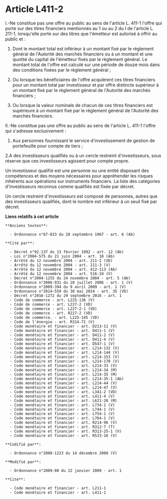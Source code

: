 # Article L411-2

I.-Ne constitue pas une offre au public au sens de l'article L. 411-1 l'offre qui porte sur des titres financiers mentionnés
au 1 ou au 2 du I de l'article L. 211-1, lorsqu'elle porte sur des titres que l'émetteur est autorisé à offrir au public
et : 

1. Dont le montant total est inférieur à un montant fixé par le règlement général de l'Autorité des marchés financiers ou à
un montant et une quotité du capital de l'émetteur fixés par le règlement général. Le montant total de l'offre est calculé
sur une période de douze mois dans des conditions fixées par le règlement général ; 

2. Ou lorsque les bénéficiaires de l'offre acquièrent ces titres financiers pour un montant total par investisseur et par
offre distincte supérieur à un montant fixé par le règlement général de l'Autorité des marchés financiers ; 

3. Ou lorsque la valeur nominale de chacun de ces titres financiers est supérieure à un montant fixé par le règlement général
de l'Autorité des marchés financiers. 

II.-Ne constitue pas une offre au public au sens de l'article L. 411-1 l'offre qui s'adresse exclusivement : 

1. Aux personnes fournissant le service d'investissement de gestion de portefeuille pour compte de tiers ; 

2.A des investisseurs qualifiés ou à un cercle restreint d'investisseurs, sous réserve que ces investisseurs agissent pour
compte propre. 

Un investisseur qualifié est une personne ou une entité disposant des compétences et des moyens nécessaires pour appréhender
les risques inhérents aux opérations sur instruments financiers. La liste des catégories d'investisseurs reconnus comme
qualifiés est fixée par décret. 

Un cercle restreint d'investisseurs est composé de personnes, autres que des investisseurs qualifiés, dont le nombre est
inférieur à un seuil fixé par décret.

**Liens relatifs à cet article**

	**Anciens textes**:

	  - Ordonnance n°67-833 du 28 septembre 1967 - art. 6 (Ab)

	**Cité par**:

	  - Décret n°92-137 du 13 février 1992 - art. 12 (Ab)
	  - Loi n°2004-575 du 21 juin 2004 - art. 18 (Ab)
	  - Arrêté du 12 novembre 2004 - art. 211-2 (VD)
	  - Arrêté du 12 novembre 2004 - art. 211-3 (V)
	  - Arrêté du 12 novembre 2004 - art. 412-113 (Ab)
	  - Arrêté du 12 novembre 2004 - art. 516-19 (V)
	  - Décret n°2004-1255 du 24 novembre 2004 - art. 5 (Ab)
	  - Ordonnance n°2006-931 du 28 juillet 2006 - art. 1 (V)
	  - Ordonnance n°2009-394 du 9 avril 2009 - art. 1 (V)
	  - Ordonnance n°2014-559 du 30 mai 2014 - art. 35 (VD)
	  - Décret n°2016-1272 du 29 septembre 2016 - art. 1
	  - Code de commerce - art. L225-136 (V)
	  - Code de commerce - art. L227-2 (VD)
	  - Code de commerce - art. L227-2-1 (VD)
	  - Code de commerce - art. R227-2 (VD)
	  - Code de commerce. - art. L225-145 (VD)
	  - Code de l'énergie - art. R314-71 (V)
	  - Code monétaire et financier - art. D213-11 (V)
	  - Code monétaire et financier - art. D411-1 (V)
	  - Code monétaire et financier - art. D411-2 (V)
	  - Code monétaire et financier - art. D411-4 (V)
	  - Code monétaire et financier - art. D547-1 (V)
	  - Code monétaire et financier - art. L214-132 (V)
	  - Code monétaire et financier - art. L214-144 (V)
	  - Code monétaire et financier - art. L214-153 (V)
	  - Code monétaire et financier - art. L214-170 (V)
	  - Code monétaire et financier - art. L214-33 (V)
	  - Code monétaire et financier - art. L214-34 (M)
	  - Code monétaire et financier - art. L214-35 (M)
	  - Code monétaire et financier - art. L214-35-1 (Ab)
	  - Code monétaire et financier - art. L214-44 (V)
	  - Code monétaire et financier - art. L214-47 (V)
	  - Code monétaire et financier - art. L341-2 (VD)
	  - Code monétaire et financier - art. L411-4 (V)
	  - Code monétaire et financier - art. L621-20 (M)
	  - Code monétaire et financier - art. L734-1 (V)
	  - Code monétaire et financier - art. L744-1 (V)
	  - Code monétaire et financier - art. L754-1 (V)
	  - Code monétaire et financier - art. L764-1 (V)
	  - Code monétaire et financier - art. R214-96 (V)
	  - Code monétaire et financier - art. R312-7 (T)
	  - Code monétaire et financier - art. R313-25-1 (V)
	  - Code monétaire et financier - art. R533-16 (V)

	**Codifié par**:

	  - Ordonnance n°2000-1223 du 14 décembre 2000 (V)

	**Modifié par**:

	  - Ordonnance n°2009-80 du 22 janvier 2009 - art. 1

	**Cite**:

	  - Code monétaire et financier - art. L211-1
	  - Code monétaire et financier - art. L411-1
